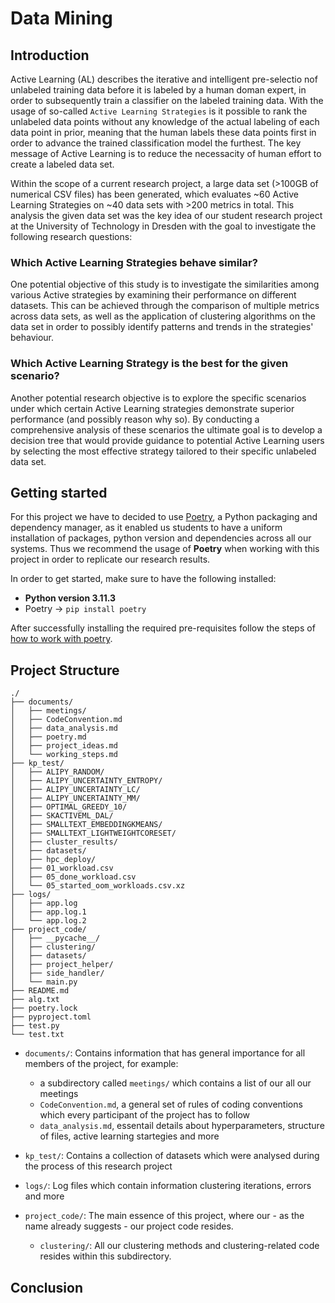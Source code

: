 # Data Mining

## Introduction

Active Learning (AL) describes the iterative and intelligent pre-selectio nof unlabeled training data before it is labeled by a human doman expert, in order to subsequently train a classifier on the labeled training data. With the usage of so-called `Active Learning Strategies` is it possible to rank the unlabeled data points without any knowledge of the actual labeling of each data point in prior, meaning that the human labels these data points first in order to advance the trained classification model the furthest. The key message of Active Learning is to reduce the necessacity of human effort to create a labeled data set.

Within the scope of a current research project, a large data set (>100GB of numerical CSV files) has been generated, which evaluates ~60 Active Learning Strategies on ~40 data sets with >200 metrics in total. This analysis the given data set was the key idea of our student research project at the University of Technology in Dresden with the goal to investigate the following research questions:

### Which Active Learning Strategies behave similar?

One potential objective of this study is to investigate the similarities among various Active strategies by examining their performance on different datasets. This can be achieved through the comparison of multiple metrics across data sets, as well as the application of clustering algorithms on the data set in order to possibly identify patterns and trends in the strategies' behaviour.

### Which Active Learning Strategy is the best for the given scenario?

Another potential research objective is to explore the specific scenarios under which certain Active Learning strategies demonstrate superior performance (and possibly reason why so). By conducting a comprehensive analysis of these scenarios the ultimate goal is to develop a decision tree that would provide guidance to potential Active Learning users by selecting the most effective strategy tailored to their specific unlabeled data set.

## Getting started

For this project we have to decided to use [Poetry](https://github.com/python-poetry/poetry), a Python packaging and dependency manager, as it enabled us students to have a uniform installation of packages, python version and dependencies across all our systems. Thus we recommend the usage of **Poetry** when working with this project in order to replicate our research results.

In order to get started, make sure to have the following installed:

- **Python version 3.11.3**
- Poetry $\rightarrow$ `pip install poetry`

After successfully installing the required pre-requisites follow the steps of [how to work with poetry](https://github.com/paul1995tu/Data-Mining/blob/main/documents/poetry.md).

## Project Structure

```
./
├── documents/
│   ├── meetings/
│   ├── CodeConvention.md
│   ├── data_analysis.md
│   ├── poetry.md
│   ├── project_ideas.md
│   └── working_steps.md
├── kp_test/
│   ├── ALIPY_RANDOM/
│   ├── ALIPY_UNCERTAINTY_ENTROPY/
│   ├── ALIPY_UNCERTAINTY_LC/
│   ├── ALIPY_UNCERTAINTY_MM/
│   ├── OPTIMAL_GREEDY_10/
│   ├── SKACTIVEML_DAL/
│   ├── SMALLTEXT_EMBEDDINGKMEANS/
│   ├── SMALLTEXT_LIGHTWEIGHTCORESET/
│   ├── cluster_results/
│   ├── datasets/
│   ├── hpc_deploy/
│   ├── 01_workload.csv
│   ├── 05_done_workload.csv
│   └── 05_started_oom_workloads.csv.xz
├── logs/
│   ├── app.log
│   ├── app.log.1
│   └── app.log.2
├── project_code/
│   ├── __pycache__/
│   ├── clustering/
│   ├── datasets/
│   ├── project_helper/
│   ├── side_handler/
│   └── main.py
├── README.md
├── alg.txt
├── poetry.lock
├── pyproject.toml
├── test.py
└── test.txt
```

- `documents/`: Contains information that has general importance for all members of the project, for example:

  - a subdirectory called `meetings/` which contains a list of our all our meetings
  - `CodeConvention.md`, a general set of rules of coding conventions which every participant of the project has to follow
  - `data_analysis.md`, essentail details about hyperparameters, structure of files, active learning startegies and more

- `kp_test/`: Contains a collection of datasets which were analysed during the process of this research project

- `logs/`: Log files which contain information clustering iterations, errors and more

- `project_code/`: The main essence of this project, where our - as the name already suggests - our project code resides.

  - `clustering/`: All our clustering methods and clustering-related code resides within this subdirectory.

## Conclusion
